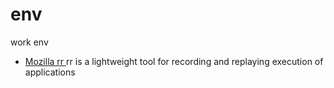 # env
work env


<ul>
<li><a href="https://github.com/mozilla/rr">Mozilla rr </a>rr is a lightweight tool for recording and replaying execution of applications</li>
</ul>
